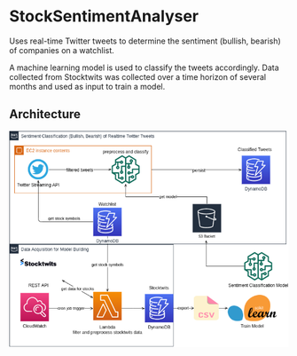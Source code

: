 # StockSentimentAnalyser
Uses real-time Twitter tweets to determine the sentiment (bullish, bearish) of companies on a watchlist.

A machine learning model is used to classify the tweets accordingly. Data collected from Stocktwits was collected over a time horizon of several months and used as input to train a model.

## Architecture

![Architecture](architecture.png)
